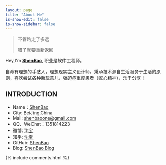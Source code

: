 ```yaml
---
layout: page
title: "About Me"
is-show-edit: false
is-show-sidebar: false
---
```


> 不管路走了多远
>
> 错了就要重新返回

Hey,I'm <strong><a href="https://github.com/ShenBao/" target="_blank">ShenBao</a></strong>,
职业是软件工程师。

自命有理想的手艺人，理想现实主义设计师。秉承技术源自生活服务于生活的原则，喜欢尝试各种新玩意儿，强迫症重度患者（匠心精神），乐于分享！

## INTRODUCTION

- Name：[ShenBao](https://github.com/ShenBao)
- City: BeiJing,China
- Mail: <a href="mailto:shenbaoone@gmail.com">shenbaoone@gmail.com</a>
- QQ、WeChat：1351814223
- 微博: [沈宝](http://weibo.com/ShenBaoPro)
- 知乎: [沈宝](https://www.zhihu.com/people/shenbao)
- GitHub: [ShenBao](https://github.com/ShenBao)
- Blog: [ShenBao Blog](https://shenbao.github.io)
<!-- - API DOC: [API DOC](https://shenbao.github.io/blog) -->

<!-- ## TECHNOLOGY

- HTML / HTML5
- CSS / CSS3
- LESS / SASS
- Bootstrap
- JavaScript / ES5 / ES6+
- Jquery / Zepto
- React / React-Router / Redux / React-Native
- Vue / Vue-Router / Vuex
- Webpack / Gulp / FIS3 / rollup
- Nodejs / Express / Koa
- doT.js / Jade / Handlebarsjs
- Liunx / Shell / Nginx / mysql
- Git / SVN -->

<!-- ## QR CODE

<p>注：添加时请备注来源及姓名！</p>

<img src="{{ "/img/config/myerweima-QQ-1.png" | relative_url }}" alt="我的QQ二维码" width="240">
<img src="{{ "/img/config/myerweima-wechat-1.png" | relative_url }}" alt="我的微信二维码" width="240"> -->

{% include comments.html %}
